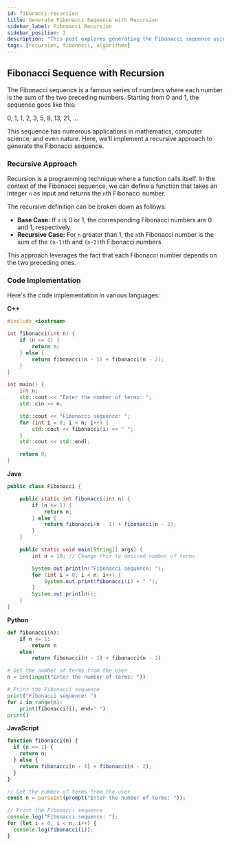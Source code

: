 ```yaml
---
id: fibonacci-recursion
title: Generate Fibonacci Sequence with Recursion
sidebar_label: Fibonacci Recursion
sidebar_position: 2
description: "This post explores generating the Fibonacci sequence using recursion. We'll delve into the recursive approach and provide code implementations in multiple languages, including C++, Java, Python, JavaScript, and Go."
tags: [recursion, fibonacci, algorithms]
---
```


## Fibonacci Sequence with Recursion

The Fibonacci sequence is a famous series of numbers where each number is the sum of the two preceding numbers. Starting from 0 and 1, the sequence goes like this:

0, 1, 1, 2, 3, 5, 8, 13, 21, ...

This sequence has numerous applications in mathematics, computer science, and even nature. Here, we'll implement a recursive approach to generate the Fibonacci sequence.

### Recursive Approach

Recursion is a programming technique where a function calls itself. In the context of the Fibonacci sequence, we can define a function that takes an integer `n` as input and returns the `n`th Fibonacci number.

The recursive definition can be broken down as follows:

- **Base Case:** If `n` is 0 or 1, the corresponding Fibonacci numbers are 0 and 1, respectively.
- **Recursive Case:** For `n` greater than 1, the `n`th Fibonacci number is the sum of the `(n-1)`th and `(n-2)`th Fibonacci numbers.

This approach leverages the fact that each Fibonacci number depends on the two preceding ones.

### Code Implementation

Here's the code implementation in various languages:

**C++**

```c++
#include <iostream>

int fibonacci(int n) {
    if (n <= 1) {
        return n;
    } else {
        return fibonacci(n - 1) + fibonacci(n - 2);
    }
}

int main() {
    int n;
    std::cout << "Enter the number of terms: ";
    std::cin >> n;

    std::cout << "Fibonacci sequence: ";
    for (int i = 0; i < n; i++) {
        std::cout << fibonacci(i) << " ";
    }
    std::cout << std::endl;

    return 0;
}
```

**Java**

```java
public class Fibonacci {

    public static int fibonacci(int n) {
        if (n <= 1) {
            return n;
        } else {
            return fibonacci(n - 1) + fibonacci(n - 2);
        }
    }

    public static void main(String[] args) {
        int n = 10; // Change this to desired number of terms

        System.out.println("Fibonacci sequence: ");
        for (int i = 0; i < n; i++) {
            System.out.print(fibonacci(i) + " ");
        }
        System.out.println();
    }
}
```

**Python**

```python
def fibonacci(n):
    if n <= 1:
        return n
    else:
        return fibonacci(n - 1) + fibonacci(n - 2)

# Get the number of terms from the user
n = int(input("Enter the number of terms: "))

# Print the Fibonacci sequence
print("Fibonacci sequence: ")
for i in range(n):
    print(fibonacci(i), end=" ")
print()
```

**JavaScript**

```javascript
function fibonacci(n) {
  if (n <= 1) {
    return n;
  } else {
    return fibonacci(n - 1) + fibonacci(n - 2);
  }
}

// Get the number of terms from the user
const n = parseInt(prompt("Enter the number of terms: "));

// Print the Fibonacci sequence
console.log("Fibonacci sequence: ");
for (let i = 0; i < n; i++) {
  console.log(fibonacci(i));
}
```
